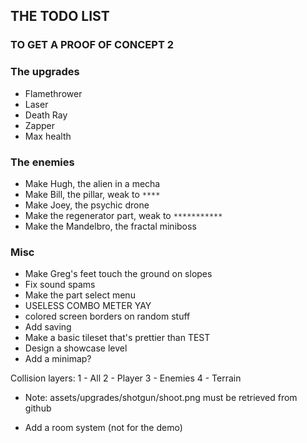 ## THE TODO LIST
### TO GET A PROOF OF CONCEPT 2

### The upgrades
- Flamethrower
- Laser
- Death Ray
- Zapper
- Max health

### The enemies
- Make Hugh, the alien in a mecha
- Make Bill, the pillar, weak to `****`
- Make Joey, the psychic drone
- Make the regenerator part, weak to `***********`
- Make the Mandelbro, the fractal miniboss

### Misc
- Make Greg's feet touch the ground on slopes
- Fix sound spams
- Make the part select menu
- USELESS COMBO METER YAY
- colored screen borders on random stuff
- Add saving
- Make a basic tileset that's prettier than TEST
- Design a showcase level
- Add a minimap?


Collision layers:
1 - All
2 - Player
3 - Enemies
4 - Terrain

- Note: assets/upgrades/shotgun/shoot.png must be retrieved from github


- Add a room system (not for the demo)